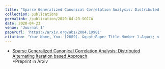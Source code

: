```yaml
---
title: "Sparse Generalized Canonical Correlation Analysis: Distributed Alternating Iteration based Approach"
collection: publications
permalink: /publication/2020-04-23-SGCCA
date: 2020-04-23
venue: 'Journal 1'
paperurl: 'https://arxiv.org/abs/2004.10981'
citation: 'Your Name, You. (2009). &quot;Paper Title Number 1.&quot; <i>Journal 1</i>. 1(1).'
---
```

 * [Sparse Generalized Canonical Correlation Analysis: Distributed Alternating Iteration based Approach](https://arxiv.org/abs/2004.10981)  
	*Preprint in Arxiv

